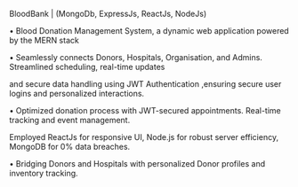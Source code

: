 BloodBank | (MongoDb, ExpressJs, ReactJs, NodeJs) 

• Blood Donation Management System, a dynamic web application powered by the MERN stack

• Seamlessly connects Donors, Hospitals, Organisation, and Admins. Streamlined scheduling, real-time updates

and secure data handling using JWT Authentication ,ensuring secure user logins and personalized interactions.

• Optimized donation process with JWT-secured appointments. Real-time tracking and event management.

Employed ReactJs for responsive UI, Node.js for robust server efficiency, MongoDB for 0% data breaches.

• Bridging Donors and Hospitals with personalized Donor profiles and inventory tracking.
